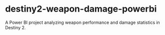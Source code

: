 # destiny2-weapon-damage-powerbi
A Power BI project analyzing weapon performance and damage statistics in Destiny 2. 
